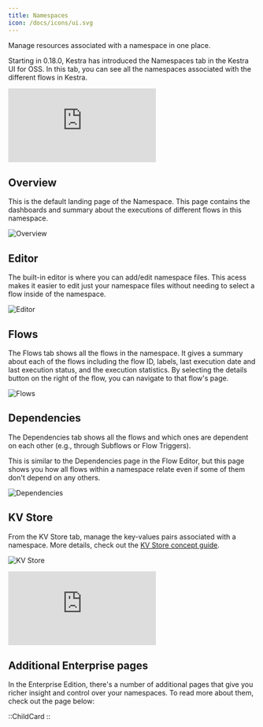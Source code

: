 ```yaml
---
title: Namespaces
icon: /docs/icons/ui.svg
---
```


Manage resources associated with a namespace in one place.

Starting in 0.18.0, Kestra has introduced the Namespaces tab in the Kestra UI for OSS. In this tab, you can see all the namespaces associated with the different flows in Kestra.

<div class="video-container">
    <iframe src="https://www.youtube.com/embed/MbG9BHJIMzU?si=9gVEROGc5hXcIJR2" title="YouTube video player" frameborder="0" allow="accelerometer; autoplay; clipboard-write; encrypted-media; gyroscope; picture-in-picture; web-share" referrerpolicy="strict-origin-when-cross-origin" allowfullscreen></iframe>
</div>

## Overview

This is the default landing page of the Namespace. This page contains the dashboards and summary about the executions of different flows in this namespace.

![Overview](/docs/user-interface-guide/overview-namespaces.png)

## Editor

The built-in editor is where you can add/edit namespace files. This acess makes it easier to edit just your namespace files without needing to select a flow inside of the namespace.

![Editor](/docs/user-interface-guide/editor-namespaces.png)

## Flows

The Flows tab shows all the flows in the namespace. It gives a summary about each of the flows including the flow ID, labels, last execution date and last execution status, and the execution statistics. By selecting the details button on the right of the flow, you can navigate to that flow's page.

![Flows](/docs/user-interface-guide/flows-namespaces.png)

## Dependencies

The Dependencies tab shows all the flows and which ones are dependent on each other (e.g., through Subflows or Flow Triggers).

This is similar to the Dependencies page in the Flow Editor, but this page shows you how all flows within a namespace relate even if some of them don't depend on any others.

![Dependencies](/docs/user-interface-guide/dependencies-namespaces.png)

## KV Store

From the KV Store tab, manage the key-values pairs associated with a namespace. More details, check out the [KV Store concept guide](../../05.concepts/05.kv-store.md).

![KV Store](/docs/user-interface-guide/kvstore-namespaces.png)

<div class="video-container">
    <iframe src="https://www.youtube.com/embed/CNv_z-tnwnQ?si=llG-CMXRBG9PG3nF" title="YouTube video player" frameborder="0" allow="accelerometer; autoplay; clipboard-write; encrypted-media; gyroscope; picture-in-picture; web-share" referrerpolicy="strict-origin-when-cross-origin" allowfullscreen></iframe>
</div>

## Additional Enterprise pages

In the Enterprise Edition, there's a number of additional pages that give you richer insight and control over your namespaces. To read more about them, check out the page below:

::ChildCard
::